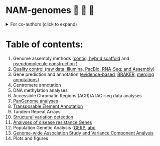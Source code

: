 # NAM-genomes :corn: :corn: :corn:

<details>
  <summary>For co-authors (click to expand)</summary>
### NAM genome paper related scripts and workflows

Please follow this structure for your contribution.

1. Add all the scripts for one specific task inside aptly named folder (eg: agp-generation), use hyphen for gaps and use all lower-case letters.

2. Add a README.md file within the folder, specifically addressing the order and inputs required for the scripts you put in the folder

3. If you have any figures, please create a folder within that section folder  (please name it "assets") and drop them there. You can also add other files or things that doesn't qualify as scripts in there.

4. Please let me know if you have any questions or have any suggestions!

Go, NAMsters!

![NAMsters](/assets/NAMster2.png)
</details>


# Table of contents:

1.  Genome assembly methods ([contig, hybrid scaffold](genome-assembly/README.md) and [pseudomolecule construction](agp-generation/README.md) )
2. [Quality control (raw data: Illumina, PacBio, RNA-Seq; and Assembly)](quality-control/README.md)
3. Gene prediction and annotation ([evidence-based](gene-prediction/evidence-based.md), [BRAKER](gene-prediction/ab-initios.md), [merging annotations](gene-prediction/merge-predictions.md))
4. Centromere annotation
5. DNA methylation analyses
6. Accessible Chromatin Regions (ACR)/ATAC-seq data analyses
7. [PanGenome analyses](pangenome-analyses/README.md)
8. [Transposable Element Annotation](te-annotation/readme.txt)
9. Tandem Repeat Arrays
10. [Structural variation detection](structural-variation/README.md)
11. [Analyses of disease resistance Genes](NLR-genes/README.md)
12. Population Genetic Analysis ([GERP](gerp/README.md), [abc](abc/README.md)
13. [Genome-wide Association Study and Variance Component Analysis](structural-variation/gwas-vcap-svs.md)
14. Plots and figures

